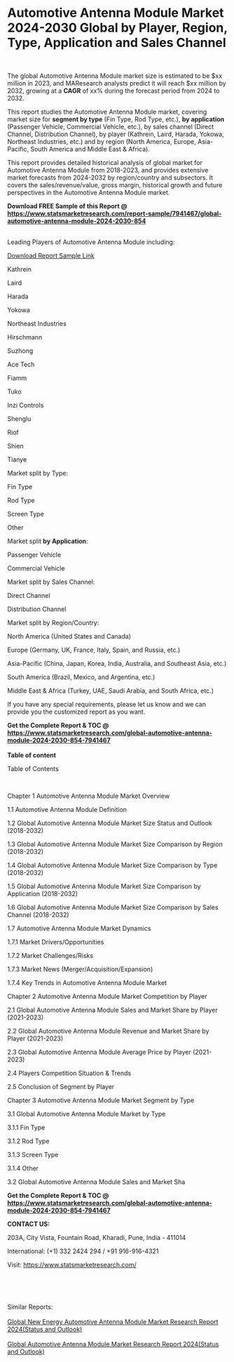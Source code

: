 <h1>Automotive Antenna Module Market 2024-2030 Global by Player, Region, Type, Application and Sales Channel</h1><br/><p>The global Automotive Antenna Module market size is estimated to be $xx million in 2023, and MAResearch analysts predict it will reach $xx million by 2032, growing at a <strong>CAGR</strong> of xx% during the forecast period from 2024 to 2032.</p><p>
 
 This report studies the Automotive Antenna Module market, covering market size for <strong>segment by type</strong> (Fin Type, Rod Type, etc.), <strong>by application</strong> (Passenger Vehicle, Commercial Vehicle, etc.), by sales channel (Direct Channel, Distribution Channel), by player (Kathrein, Laird, Harada, Yokowa, Northeast Industries, etc.) and by region (North America, Europe, Asia-Pacific, South America and Middle East & Africa).</p><p>
 
 This report provides detailed historical analysis of global market for Automotive Antenna Module from 2018-2023, and provides extensive market forecasts from 2024-2032 by region/country and subsectors. It covers the sales/revenue/value, gross margin, historical growth and future perspectives in the Automotive Antenna Module market.</p><div><b>Download FREE Sample of this Report @ <a href="https://www.statsmarketresearch.com/download-free-sample/7941467/global-automotive-antenna-module-2024-2030-854">https://www.statsmarketresearch.com/report-sample/7941467/global-automotive-antenna-module-2024-2030-854</a></b></div><br><p>
 
 Leading Players of Automotive Antenna Module including:</p><p><a href="https://www.statsmarketresearch.com/download-free-sample/7941467/global-automotive-antenna-module-2024-2030-854">Download Report Sample Link</a></p><p>Kathrein</p><p>Laird</p><p>Harada</p><p>Yokowa</p><p>Northeast Industries</p><p>Hirschmann</p><p>Suzhong</p><p>Ace Tech</p><p>Fiamm</p><p>Tuko</p><p>Inzi Controls</p><p>Shenglu</p><p>Riof</p><p>Shien</p><p>Tianye</p><p>
 
 Market split by Type:</p><p>Fin Type</p><p>Rod Type</p><p>Screen Type</p><p>Other</p><p>
 
 Market split <strong>by Application</strong>:</p><p>Passenger Vehicle</p><p>Commercial Vehicle</p><p>
 
 Market split by Sales Channel:</p><p>Direct Channel</p><p>Distribution Channel</p><p>
 
 Market split by Region/Country:</p><p>North America (United States and Canada)</p><p>Europe (Germany, UK, France, Italy, Spain, and Russia, etc.)</p><p>Asia-Pacific (China, Japan, Korea, India, Australia, and Southeast Asia, etc.)</p><p>South America (Brazil, Mexico, and Argentina, etc.)</p><p>Middle East & Africa (Turkey, UAE, Saudi Arabia, and South Africa, etc.)</p><p>
 
 If you have any special requirements, please let us know and we can provide you the customized report as you want.</p><div><b>Get the Complete Report & TOC @ <a href="https://www.statsmarketresearch.com/global-automotive-antenna-module-2024-2030-854-7941467">https://www.statsmarketresearch.com/global-automotive-antenna-module-2024-2030-854-7941467</a></b></div><br><b>Table of content</b><p>Table of Contents<br />
 
 <br />
 
 Chapter 1 Automotive Antenna Module Market Overview<br />
 
  1.1 Automotive Antenna Module Definition<br />
 
  1.2 Global Automotive Antenna Module Market Size Status and Outlook (2018-2032)<br />
 
  1.3 Global Automotive Antenna Module Market Size Comparison by Region (2018-2032)<br />
 
  1.4 Global Automotive Antenna Module Market Size Comparison by Type (2018-2032)<br />
 
  1.5 Global Automotive Antenna Module Market Size Comparison by Application (2018-2032)<br />
 
  1.6 Global Automotive Antenna Module Market Size Comparison by Sales Channel (2018-2032)<br />
 
  1.7 Automotive Antenna Module Market Dynamics<br />
 
  1.7.1 Market Drivers/Opportunities<br />
 
  1.7.2 Market Challenges/Risks<br />
 
  1.7.3 Market News (Merger/Acquisition/Expansion)<br />
 
  1.7.4 Key Trends in Automotive Antenna Module Market<br />
 
 Chapter 2 Automotive Antenna Module Market Competition by Player<br />
 
  2.1 Global Automotive Antenna Module Sales and Market Share by Player (2021-2023)<br />
 
  2.2 Global Automotive Antenna Module Revenue and Market Share by Player (2021-2023)<br />
 
  2.3 Global Automotive Antenna Module Average Price by Player (2021-2023)<br />
 
  2.4 Players Competition Situation & Trends<br />
 
  2.5 Conclusion of Segment by Player<br />
 
 Chapter 3 Automotive Antenna Module Market Segment by Type<br />
 
  3.1 Global Automotive Antenna Module Market by Type<br />
 
  3.1.1 Fin Type<br />
 
  3.1.2 Rod Type<br />
 
  3.1.3 Screen Type<br />
 
  3.1.4 Other<br />
 
  3.2 Global Automotive Antenna Module Sales and Market Sha<br><div><b>Get the Complete Report & TOC @ <a href="https://www.statsmarketresearch.com/global-automotive-antenna-module-2024-2030-854-7941467">https://www.statsmarketresearch.com/global-automotive-antenna-module-2024-2030-854-7941467</a></b></div></p>
 
 <b>CONTACT US:</b><br>
 
 203A, City Vista, Fountain Road, Kharadi, Pune, India - 411014 <br>
 
 International: (+1) 332 2424 294 / +91 916-916-4321<br>
 
 Visit: <a href="https://www.statsmarketresearch.com/">https://www.statsmarketresearch.com/</a>
 
 <br>
 
 <br><br>Similar Reports: <br><br><a href="https://www.statsmarketresearch.com/global-new-energy-automotive-antenna-module-2024-923-7917509">Global New Energy Automotive Antenna Module Market Research Report 2024(Status and Outlook)</a><br><br><a href="https://www.statsmarketresearch.com/global-automotive-antenna-module-2024-824-7911499">Global Automotive Antenna Module Market Research Report 2024(Status and Outlook)</a><br><br>